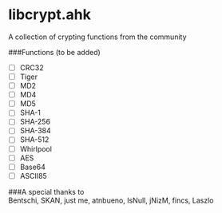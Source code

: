 libcrypt.ahk
============

A collection of crypting functions from the community

###Functions (to be added)  
- [ ] CRC32
- [ ] Tiger
- [ ] MD2
- [ ] MD4
- [ ] MD5
- [ ] SHA-1
- [ ] SHA-256
- [ ] SHA-384
- [ ] SHA-512
- [ ] Whirlpool
- [ ] AES
- [ ] Base64
- [ ] ASCII85

###A special thanks to  
Bentschi, SKAN, just me, atnbueno, IsNull, jNizM, fincs, Laszlo
